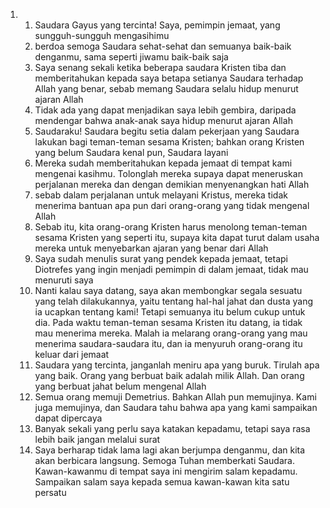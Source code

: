 <ol>
  <li>
    <ol>
      <li>Saudara Gayus yang tercinta! Saya, pemimpin jemaat, yang sungguh-sungguh mengasihimu</li>
      <li>berdoa semoga Saudara sehat-sehat dan semuanya baik-baik denganmu, sama seperti jiwamu baik-baik saja</li>
      <li>Saya senang sekali ketika beberapa saudara Kristen tiba dan memberitahukan kepada saya betapa setianya Saudara terhadap Allah yang benar, sebab memang Saudara selalu hidup menurut ajaran Allah</li>
      <li>Tidak ada yang dapat menjadikan saya lebih gembira, daripada mendengar bahwa anak-anak saya hidup menurut ajaran Allah</li>
      <li>Saudaraku! Saudara begitu setia dalam pekerjaan yang Saudara lakukan bagi teman-teman sesama Kristen; bahkan orang Kristen yang belum Saudara kenal pun, Saudara layani</li>
      <li>Mereka sudah memberitahukan kepada jemaat di tempat kami mengenai kasihmu. Tolonglah mereka supaya dapat meneruskan perjalanan mereka dan dengan demikian menyenangkan hati Allah</li>
      <li>sebab dalam perjalanan untuk melayani Kristus, mereka tidak menerima bantuan apa pun dari orang-orang yang tidak mengenal Allah</li>
      <li>Sebab itu, kita orang-orang Kristen harus menolong teman-teman sesama Kristen yang seperti itu, supaya kita dapat turut dalam usaha mereka untuk menyebarkan ajaran yang benar dari Allah</li>
      <li>Saya sudah menulis surat yang pendek kepada jemaat, tetapi Diotrefes yang ingin menjadi pemimpin di dalam jemaat, tidak mau menuruti saya</li>
      <li>Nanti kalau saya datang, saya akan membongkar segala sesuatu yang telah dilakukannya, yaitu tentang hal-hal jahat dan dusta yang ia ucapkan tentang kami! Tetapi semuanya itu belum cukup untuk dia. Pada waktu teman-teman sesama Kristen itu datang, ia tidak mau menerima mereka. Malah ia melarang orang-orang yang mau menerima saudara-saudara itu, dan ia menyuruh orang-orang itu keluar dari jemaat</li>
      <li>Saudara yang tercinta, janganlah meniru apa yang buruk. Tirulah apa yang baik. Orang yang berbuat baik adalah milik Allah. Dan orang yang berbuat jahat belum mengenal Allah</li>
      <li>Semua orang memuji Demetrius. Bahkan Allah pun memujinya. Kami juga memujinya, dan Saudara tahu bahwa apa yang kami sampaikan dapat dipercaya</li>
      <li>Banyak sekali yang perlu saya katakan kepadamu, tetapi saya rasa lebih baik jangan melalui surat</li>
      <li>Saya berharap tidak lama lagi akan berjumpa denganmu, dan kita akan berbicara langsung. Semoga Tuhan memberkati Saudara. Kawan-kawanmu di tempat saya ini mengirim salam kepadamu. Sampaikan salam saya kepada semua kawan-kawan kita satu persatu</li>
    </ol>
  </li>
</ol>